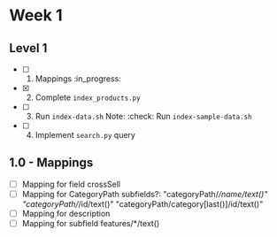 # Week 1

## Level 1

- [ ] 1. Mappings :in_progress:
- [x] 2. Complete `index_products.py`
- [ ] 3. Run `index-data.sh`
        Note: :check: Run `index-sample-data.sh`
- [ ] 4. Implement `search.py` query

## 1.0 - Mappings

- [ ] Mapping for field crossSell
- [ ] Mapping for CategoryPath subfields?: 
    "categoryPath/*/name/text()"
    "categoryPath/*/id/text()"
    "categoryPath/category[last()]/id/text()"
- [ ] Mapping for description
- [ ] Mapping for subfield features/*/text()
